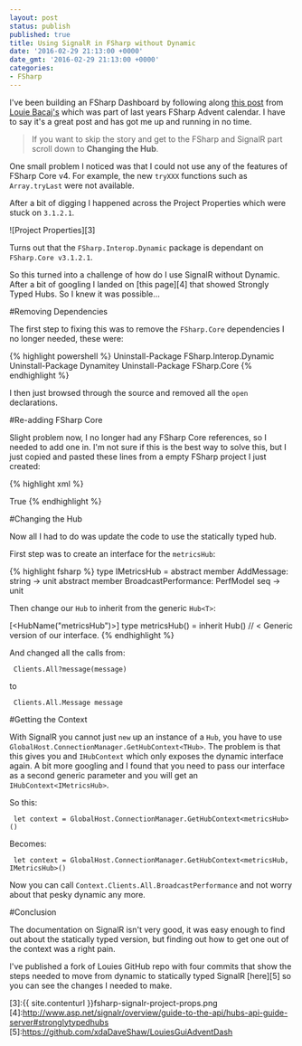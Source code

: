 ```yaml
---
layout: post
status: publish
published: true
title: Using SignalR in FSharp without Dynamic
date: '2016-02-29 21:13:00 +0000'
date_gmt: '2016-02-29 21:13:00 +0000'
categories:
- FSharp
---
```


I've been building an FSharp Dashboard by following along [this post][1] from [Louie Bacaj's][2] which was part of last years FSharp Advent calendar. I have to say it's a great post and has got me up and running in no time.

 > If you want to skip the story and get to the FSharp and SignalR part scroll down to **Changing the Hub**.

One small problem I noticed was that I could not use any of the features of FSharp Core v4. For example, the new `tryXXX` functions such as `Array.tryLast` were not available.

After a bit of digging I happened across the Project Properties which were stuck on `3.1.2.1`.

![Project Properties][3]

Turns out that the `FSharp.Interop.Dynamic` package is dependant on `FSharp.Core v3.1.2.1`.

So this turned into a challenge of how do I use SignalR without Dynamic. After a bit of googling I landed on
[this page][4] that showed Strongly Typed Hubs. So I knew it was possible...

#Removing Dependencies

The first step to fixing this was to remove the `FSharp.Core` dependencies I no longer needed, these were:

{% highlight powershell %}
Uninstall-Package FSharp.Interop.Dynamic 
Uninstall-Package Dynamitey
Uninstall-Package FSharp.Core
{% endhighlight %}
   
I then just browsed through the source and removed all the `open` declarations.

#Re-adding FSharp Core

Slight problem now, I no longer had any FSharp Core references, so I needed to add one in. 
I'm not sure if this is the best way to solve this, but I just copied and pasted these lines 
from a empty FSharp project I just created:

{% highlight xml %}
<Reference Include="mscorlib" />
<!--Add this bit-->
<Reference Include="FSharp.Core, Version=$(TargetFSharpCoreVersion), Culture=neutral, PublicKeyToken=b03f5f7f11d50a3a">
    <Private>True</Private>
</Reference>
<!--End-->
<Reference Include="Newtonsoft.Json">
{% endhighlight %}
   
#Changing the Hub

Now all I had to do was update the code to use the statically typed hub.

First step was to create an interface for the `metricsHub`:

{% highlight fsharp %}
type IMetricsHub = 
    abstract member AddMessage: string -> unit
    abstract member BroadcastPerformance: PerfModel seq -> unit
    
Then change our `Hub` to inherit from the generic `Hub<T>`:
    
[<HubName("metricsHub")>]
type metricsHub() = 
    inherit Hub<IMetricsHub>() // < Generic version of our interface.
 {% endhighlight %}
 
And changed all the calls from:
 
     Clients.All?message(message)

to

     Clients.All.Message message
     
#Getting the Context

With SignalR you cannot just `new` up an instance of a `Hub`, you have to use `GlobalHost.ConnectionManager.GetHubContext<THub>`. The problem is that this gives you
and `IHubContext` which only exposes the dynamic interface again. A bit more googling and I found that
you need to pass our interface as a second generic parameter and you will get an `IHubContext<IMetricsHub>`.

So this:

     let context = GlobalHost.ConnectionManager.GetHubContext<metricsHub>()
     
Becomes:

     let context = GlobalHost.ConnectionManager.GetHubContext<metricsHub, IMetricsHub>()
     
Now you can call `Context.Clients.All.BroadcastPerformance` and not worry about that pesky dynamic any more.

#Conclusion

The documentation on SignalR isn't very good, it was easy enough to find out about the statically typed version, but finding out how to get one out of the context was a right pain.

 I've published a fork of Louies GitHub repo with four commits that show the steps needed to move from dynamic to 
 statically typed SignalR [here][5] so you can see the changes I needed to make.


 [1]:http://coding.fitness/f-powered-realtime-dashboard/
 [2]:https://github.com/lbacaj
 [3]:{{ site.contenturl }}fsharp-signalr-project-props.png
 [4]:http://www.asp.net/signalr/overview/guide-to-the-api/hubs-api-guide-server#stronglytypedhubs
 [5]:https://github.com/xdaDaveShaw/LouiesGuiAdventDash
